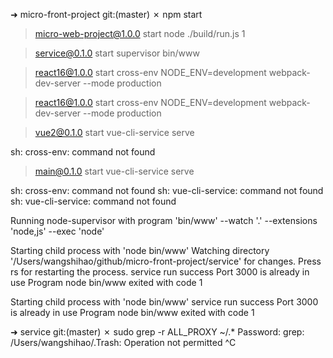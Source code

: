 ➜  micro-front-project git:(master) ✗ npm start

> micro-web-project@1.0.0 start
> node ./build/run.js 1


> service@0.1.0 start
> supervisor bin/www


> react16@1.0.0 start
> cross-env NODE_ENV=development webpack-dev-server --mode production


> react16@1.0.0 start
> cross-env NODE_ENV=development webpack-dev-server --mode production


> vue2@0.1.0 start
> vue-cli-service serve

sh: cross-env: command not found

> main@0.1.0 start
> vue-cli-service serve

sh: cross-env: command not found
sh: vue-cli-service: command not found
sh: vue-cli-service: command not found

Running node-supervisor with
  program 'bin/www'
  --watch '.'
  --extensions 'node,js'
  --exec 'node'

Starting child process with 'node bin/www'
Watching directory '/Users/wangshihao/github/micro-front-project/service' for changes.
Press rs for restarting the process.
service run success
Port 3000 is already in use
Program node bin/www exited with code 1

Starting child process with 'node bin/www'
service run success
Port 3000 is already in use
Program node bin/www exited with code 1


➜  service git:(master) ✗ sudo grep -r ALL_PROXY ~/.*
Password:
grep: /Users/wangshihao/.Trash: Operation not permitted
^C
